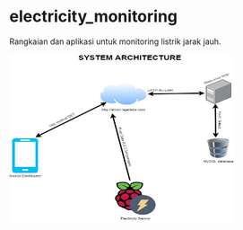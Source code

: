 # electricity_monitoring
Rangkaian dan aplikasi untuk monitoring listrik jarak jauh.

<img src="https://github.com/fajarlabs/electricity_monitoring/blob/master/electricity_monitoring.jpg?raw=true" width="400" height="300" />
